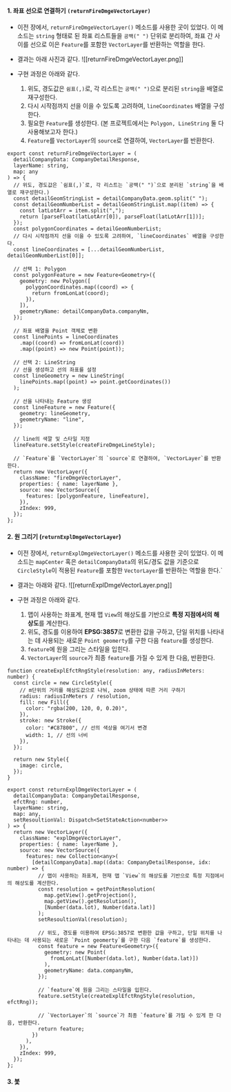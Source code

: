 
#### 1. 좌표 선으로 연결하기 `(returnFireDmgeVectorLayer)`

- 이전 장에서, `returnFireDmgeVectorLayer()` 메소드를 사용한 곳이 있었다. 이 메소드는 `string` 형태로 된 좌표 리스트들을 `공백(" ")` 단위로 분리하여, 좌표 간 사이를 선으로 이은 `Feature`를 포함한 `VectorLayer`를 반환하는 역할을 한다.

- 결과는 아래 사진과 같다.
![[returnFireDmgeVectorLayer.png]]

- 구현 과정은 아래와 같다.
	1. 위도, 경도값은 `쉼표(,)`로, 각 리스트는 `공백(" ")`으로 분리된 `string`을 배열로 재구성한다.
	2. 다시 시작점까지 선을 이을 수 있도록 고려하여, `lineCoordinates` 배열을 구성한다.
	3. 필요한 `Feature`를 생성한다. (본 프로젝트에서는 `Polygon, LineString` 둘 다 사용해보고자 한다.)
	4. `Feature`를 `VectorLayer`의 `source`로 연결하여, `VectorLayer`를 반환한다.

```tsx
export const returnFireDmgeVectorLayer = (
  detailCompanyData: CompanyDetailResponse,
  layerName: string,
  map: any
) => {
  // 위도, 경도값은 `쉼표(,)`로, 각 리스트는 `공백(" ")`으로 분리된 `string`을 배열로 재구성한다.)
  const detailGeomStringList = detailCompanyData.geom.split(" ");
  const detailGeomNumberList = detailGeomStringList.map((item) => {
    const latLotArr = item.split(",");
    return [parseFloat(latLotArr[0]), parseFloat(latLotArr[1])];
  });
  const polygonCoordinates = detailGeomNumberList;
  // 다시 시작점까지 선을 이을 수 있도록 고려하여, `lineCoordinates` 배열을 구성한다.
  const lineCoordinates = [...detailGeomNumberList, detailGeomNumberList[0]];

  // 선택 1: Polygon 
  const polygonFeature = new Feature<Geometry>({
    geometry: new Polygon([
      polygonCoordinates.map((coord) => {
        return fromLonLat(coord);
      }),
    ]),
    geometryName: detailCompanyData.companyNm,
  });

  // 좌표 배열을 Point 객체로 변환
  const linePoints = lineCoordinates
    .map((coord) => fromLonLat(coord))
    .map((point) => new Point(point));

  // 선택 2: LineString
  // 선을 생성하고 선의 좌표를 설정
  const lineGeometry = new LineString(
    linePoints.map((point) => point.getCoordinates())
  );

  // 선을 나타내는 Feature 생성
  const lineFeature = new Feature({
    geometry: lineGeometry,
    geometryName: "line",
  });

  // line의 색깔 및 스타일 지정
  lineFeature.setStyle(createFireDmgeLineStyle);

  // `Feature`를 `VectorLayer`의 `source`로 연결하여, `VectorLayer`를 반환한다.
  return new VectorLayer({
    className: "fireDmgeVectorLayer",
    properties: { name: layerName },
    source: new VectorSource({
      features: [polygonFeature, lineFeature],
    }),
    zIndex: 999,
  });
};
```


#### 2. 원 그리기 (`returnExplDmgeVectorLayer`)

- 이전 장에서, `returnExplDmgeVectorLayer()` 메소드를 사용한 곳이 있었다. 이 메소드는 `mapCenter` 혹은 `detailCompanyData`의 위도/경도 값을 기준으로 `CircleStyle`이 적용된 `Feature`를 포함한 `VectorLayer`를 반환하는 역할을 한다.`

- 결과는 아래와 같다.
![[returnExplDmgeVectorLayer.png]]

- 구현 과정은 아래와 같다.
	1. 맵이 사용하는 좌표계, 현재 맵 `View`의 해상도를 기반으로 **특정 지점에서의 해상도**를 계산한다.
	2. 위도, 경도를 이용하여 **EPSG:3857**로 변환한 값을 구하고, 단일 위치를 나타내는 데 사용되는 새로운 `Point geomerty`를 구한 다음 `feature`를 생성한다.
	3. `feature`에 원을 그리는 스타일을 입힌다.
	4. `VectorLayer`의 `source`가 최종 `feature`를 가질 수 있게 한 다음, 반환한다.

```tsx
function createExplEfctRngStyle(resolution: any, radiusInMeters: number) {
  const circle = new CircleStyle({
    // m단위의 거리를 해상도값으로 나눠, zoom 상태에 따른 거리 구하기
    radius: radiusInMeters / resolution,
    fill: new Fill({
      color: "rgba(200, 120, 0, 0.20)",
    }),
    stroke: new Stroke({
      color: "#C87800", // 선의 색상을 여기서 변경
      width: 1, // 선의 너비
    }),
  });

  return new Style({
    image: circle,
  });
}

export const returnExplDmgeVectorLayer = (
  detailCompanyData: CompanyDetailResponse,
  efctRng: number,
  layerName: string,
  map: any,
  setResoultionVal: Dispatch<SetStateAction<number>>
) => {
  return new VectorLayer({
    className: "explDmgeVectorLayer",
    properties: { name: layerName },
    source: new VectorSource({
      features: new Collection<any>(
        [detailCompanyData].map((data: CompanyDetailResponse, idx: number) => {
          // 맵이 사용하는 좌표계, 현재 맵 `View`의 해상도를 기반으로 특정 지점에서의 해상도를 계산한다.
          const resolution = getPointResolution(
            map.getView().getProjection(),
            map.getView().getResolution(),
            [Number(data.lot), Number(data.lat)]
          );
          setResoultionVal(resolution);

		  // 위도, 경도를 이용하여 EPSG:3857로 변환한 값을 구하고, 단일 위치를 나타내는 데 사용되는 새로운 `Point geomerty`를 구한 다음 `feature`를 생성한다.
          const feature = new Feature<Geometry>({
            geometry: new Point(
              fromLonLat([Number(data.lot), Number(data.lat)])
            ),
            geometryName: data.companyNm,
          });

		  // `feature`에 원을 그리는 스타일을 입힌다.
          feature.setStyle(createExplEfctRngStyle(resolution, efctRng));

		  // `VectorLayer`의 `source`가 최종 `feature`를 가질 수 있게 한 다음, 반환한다.
          return feature;
        })
      ),
    }),
    zIndex: 999,
  });
};
```


#### 3. 붗